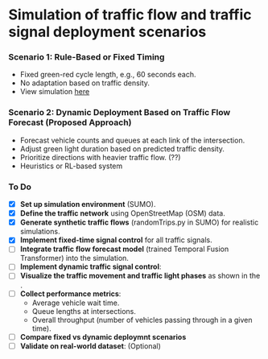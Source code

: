 # Simulation of traffic flow and traffic signal deployment scenarios

### Scenario 1: Rule-Based or Fixed Timing 
- Fixed green-red cycle length, e.g., 60 seconds each.
- No adaptation based on traffic density.
- View simulation [here](https://streamable.com/26y91c)

### Scenario 2: Dynamic Deployment Based on Traffic Flow Forecast (Proposed Approach)
- Forecast vehicle counts and queues at each link of the intersection.
- Adjust green light duration based on predicted traffic density.
- Prioritize directions with heavier traffic flow. (??)
- Heuristics or RL-based system


### To Do
- [x] **Set up simulation environment** (SUMO).
- [x] **Define the traffic network** using OpenStreetMap (OSM) data.
- [x] **Generate synthetic traffic flows** (randomTrips.py in SUMO) for realistic simulations.
- [x] **Implement fixed-time signal control** for all traffic signals.
- [ ] **Integrate traffic flow forecast model** (trained Temporal Fusion Transformer) into the simulation.
- [ ] **Implement dynamic traffic signal control**:
- [ ] **Visualize the traffic movement and traffic light phases** as shown in the .
- [ ] **Collect performance metrics**:
  - Average vehicle wait time.
  - Queue lengths at intersections.
  - Overall throughput (number of vehicles passing through in a given time).
- [ ] **Compare fixed vs dynamic deploymnt scenarios**
- [ ] **Validate on real-world dataset**: (Optional)
